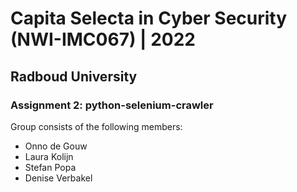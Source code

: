 # Capita Selecta in Cyber Security (NWI-IMC067) | 2022
## Radboud University
### Assignment 2: python-selenium-crawler

Group consists of the following members:
- Onno de Gouw
- Laura Kolijn
- Stefan Popa
- Denise Verbakel

